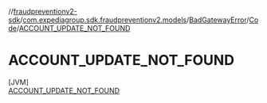 //[fraudpreventionv2-sdk](../../../../../index.md)/[com.expediagroup.sdk.fraudpreventionv2.models](../../../index.md)/[BadGatewayError](../../index.md)/[Code](../index.md)/[ACCOUNT_UPDATE_NOT_FOUND](index.md)

# ACCOUNT_UPDATE_NOT_FOUND

[JVM]\
[ACCOUNT_UPDATE_NOT_FOUND](index.md)
